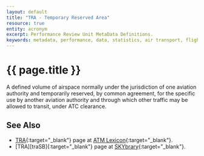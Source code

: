 ```yaml
---
layout: default
title: "TRA - Temporary Reserved Area"
resource: true
entity: acronym
excerpt: Performance Review Unit MetaData Definitions.
keywords: metadata, performance, data, statistics, air transport, flights, europe, delay, safety
---
```

# {{ page.title }}

A defined volume of airspace normally under the jurisdiction of one
aviation authority and temporarily reserved, by common agreement,
for the specific use by another aviation authority and through which
other traffic may be allowed to transit, under ATC clearance.

## See Also

* [TRA][traLEXI]{:target="_blank"} page at [ATM Lexicon][lexi]{:target="_blank"}.
* [TRA][traSB]{:target="_blank"} page at [SKYbrary][sb]{:target="_blank"}.


[traLEXI]: <https://ext.eurocontrol.int/lexicon/index.php/Temporary_Reserved_Area> "TRA - ATM Lexicon"
[lexi]: <https://ext.eurocontrol.int/lexicon/index.php/Main_Page> "ATM Lexicon"
[sb]: <http://www.skybrary.aero> "SKYbrary"